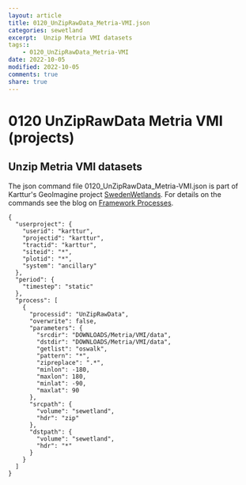 ```yaml
---
layout: article
title: 0120_UnZipRawData_Metria-VMI.json
categories: sewetland
excerpt:  Unzip Metria VMI datasets 
tags:: 
    - 0120_UnZipRawData_Metria-VMI
date: 2022-10-05
modified: 2022-10-05
comments: true
share: true
---
```


# 0120 UnZipRawData Metria VMI (projects)

##  Unzip Metria VMI datasets 

The json command file <span class='file'>0120_UnZipRawData_Metria-VMI.json</span> is part of Karttur's GeoImagine project [<span class='project'>SwedenWetlands</span>](https://karttur.github.io/geoimagine03-proj-wetland-se/index.html). For details on the commands see the blog on [Framework Processes](https://karttur.github.io/geoimagine03-docs-procpack/).

```
{
  "userproject": {
    "userid": "karttur",
    "projectid": "karttur",
    "tractid": "karttur",
    "siteid": "*",
    "plotid": "*",
    "system": "ancillary"
  },
  "period": {
    "timestep": "static"
  },
  "process": [
    {
      "processid": "UnZipRawData",
      "overwrite": false,
      "parameters": {
        "srcdir": "DOWNLOADS/Metria/VMI/data",
        "dstdir": "DOWNLOADS/Metria/VMI/data",
        "getlist": "oswalk",
        "pattern": "*",
        "zipreplace": ".*",
        "minlon": -180,
        "maxlon": 180,
        "minlat": -90,
        "maxlat": 90
      },
      "srcpath": {
        "volume": "sewetland",
        "hdr": "zip"
      },
      "dstpath": {
        "volume": "sewetland",
        "hdr": "*"
      }
    }
  ]
}
```
